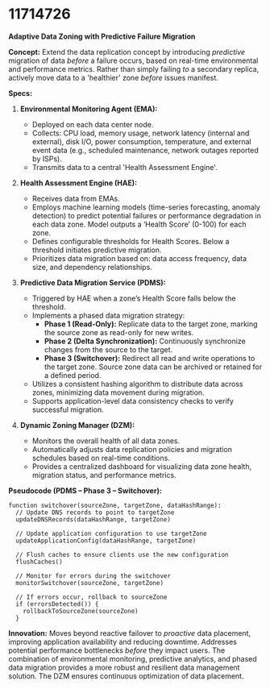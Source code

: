 # 11714726

**Adaptive Data Zoning with Predictive Failure Migration**

**Concept:** Extend the data replication concept by introducing *predictive* migration of data *before* a failure occurs, based on real-time environmental and performance metrics. Rather than simply failing *to* a secondary replica, actively move data to a 'healthier' zone *before* issues manifest.

**Specs:**

1.  **Environmental Monitoring Agent (EMA):**
    *   Deployed on each data center node.
    *   Collects: CPU load, memory usage, network latency (internal and external), disk I/O, power consumption, temperature, and external event data (e.g., scheduled maintenance, network outages reported by ISPs).
    *   Transmits data to a central 'Health Assessment Engine'.

2.  **Health Assessment Engine (HAE):**
    *   Receives data from EMAs.
    *   Employs machine learning models (time-series forecasting, anomaly detection) to predict potential failures or performance degradation in each data zone.  Model outputs a ‘Health Score’ (0-100) for each zone.
    *   Defines configurable thresholds for Health Scores.  Below a threshold initiates predictive migration.
    *   Prioritizes data migration based on: data access frequency, data size, and dependency relationships.

3.  **Predictive Data Migration Service (PDMS):**
    *   Triggered by HAE when a zone’s Health Score falls below the threshold.
    *   Implements a phased data migration strategy:
        *   **Phase 1 (Read-Only):** Replicate data to the target zone, marking the source zone as read-only for new writes.
        *   **Phase 2 (Delta Synchronization):** Continuously synchronize changes from the source to the target.
        *   **Phase 3 (Switchover):** Redirect all read and write operations to the target zone.  Source zone data can be archived or retained for a defined period.
    *   Utilizes a consistent hashing algorithm to distribute data across zones, minimizing data movement during migration.
    *   Supports application-level data consistency checks to verify successful migration.

4.  **Dynamic Zoning Manager (DZM):**
    *   Monitors the overall health of all data zones.
    *   Automatically adjusts data replication policies and migration schedules based on real-time conditions.
    *   Provides a centralized dashboard for visualizing data zone health, migration status, and performance metrics.

**Pseudocode (PDMS – Phase 3 – Switchover):**

```
function switchover(sourceZone, targetZone, dataHashRange):
  // Update DNS records to point to targetZone
  updateDNSRecords(dataHashRange, targetZone)

  // Update application configuration to use targetZone
  updateApplicationConfig(dataHashRange, targetZone)

  // Flush caches to ensure clients use the new configuration
  flushCaches()

  // Monitor for errors during the switchover
  monitorSwitchover(sourceZone, targetZone)

  // If errors occur, rollback to sourceZone
  if (errorsDetected()) {
    rollbackToSourceZone(sourceZone)
  }
```

**Innovation:**  Moves beyond reactive failover to *proactive* data placement, improving application availability and reducing downtime.  Addresses potential performance bottlenecks *before* they impact users. The combination of environmental monitoring, predictive analytics, and phased data migration provides a more robust and resilient data management solution.  The DZM ensures continuous optimization of data placement.